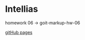 # Intellias

homework 06 -> goit-markup-hw-06

[gitHub pages](https://jpee2k.github.io/goit-markup-hw-06/)
